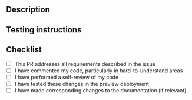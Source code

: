 ## Description

<!-- 1. Link the related issue here. -->
<!-- Use "Resolves #123" to autoclose the related issue when this PR is merged. -->
<!-- If the issue should stay open, use "Related to #123" instead. -->

<!-- 2. Give a high-level description of what this PR does. -->

<!-- 3. If this PR results in something changing visually on the site, include before/after screenshots. -->

<!-- 4. If you have specific code review directions, include them here. -->
<!-- E.g. "Look at these files first" or "Review one commit at a time" -->

## Testing instructions

<!-- Describe how the reviewer should test this change. -->
<!-- E.g. Which page should they look at? What should they click? What should happen after clicking? -->

## Checklist

<!-- Ensure you do these tasks before requesting a review! -->

- [ ] This PR addresses all requirements described in the issue
- [ ] I have commented my code, particularly in hard-to-understand areas
- [ ] I have performed a self-review of my code
- [ ] I have tested these changes in the preview deployment
- [ ] I have made corresponding changes to the documentation (if relevant)
